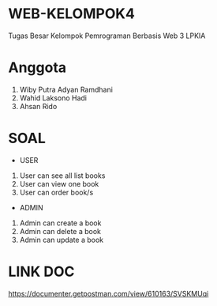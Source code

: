 # WEB-KELOMPOK4

Tugas Besar Kelompok Pemrograman Berbasis Web 3 LPKIA

# Anggota
1. Wiby Putra Adyan Ramdhani
2. Wahid Laksono Hadi
3. Ahsan Rido

# SOAL
* USER

1. User can see all list books
2. User can view one book
3. User can order book/s
* ADMIN

1. Admin can create a book
2. Admin can delete a book
3. Admin can update a book

# LINK DOC

https://documenter.getpostman.com/view/610163/SVSKMUqi
